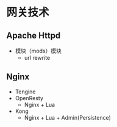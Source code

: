 # 网关技术


## Apache Httpd

* 模块（mods）模块
  * url rewrite

## Nginx

* Tengine
* OpenResty
  * Nginx + Lua
* Kong
  * Nginx + Lua + Admin(Persistence)